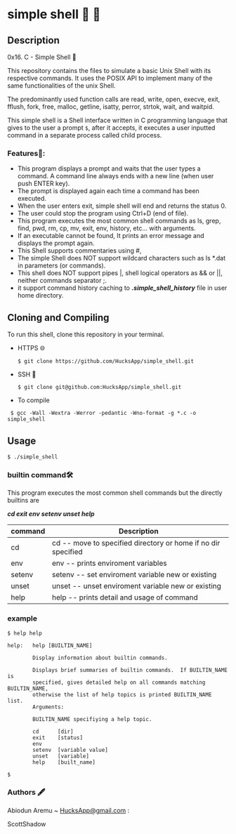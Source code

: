 # simple shell 🐚 🐌

## Description 

0x16. C - Simple Shell 🐌

This repository contains the files to simulate a basic Unix Shell with its respective commands. It uses the POSIX API to implement many of the same functionalities of the unix Shell.

The predominantly used function calls are read, write, open, execve, exit, fflush, fork, free, malloc, getline, isatty, perror, strtok, wait, and waitpid.

This simple shell is a Shell interface written in C programming language that gives to the user a prompt `$`, after it accepts, it executes a user inputted command in a separate process called child process.


### Features🔭:
* This program displays a prompt and waits that the user types a command. A command line always ends with a new line (when user push ENTER key).
* The prompt is displayed again each time a command has been executed.
* When the user enters exit, simple shell will end and returns the status 0.
* The user could stop the program using Ctrl+D (end of file).
* This program executes the most common shell commands as ls, grep, find, pwd, rm, cp, mv, exit, env, history, etc... with arguments.
* If an executable cannot be found, It prints an error message and displays the prompt again.
* This Shell supports commentaries using #,
* The simple Shell does NOT support wildcard characters such as ls *.dat in parameters (or commands).
* This shell does NOT support pipes |, shell logical operators as && or ||, neither commands separator ;.
* it support command history caching to ***.simple_shell_history*** file in user home directory.

## Cloning and Compiling
To run this shell, clone this repository in your terminal.
* HTTPS 🌐
  ```
  $ git clone https://github.com/HucksApp/simple_shell.git
  ```
* SSH 🐚
  ```
  $ git clone git@github.com:HucksApp/simple_shell.git
  ```
* To compile
 ```
  $ gcc -Wall -Wextra -Werror -pedantic -Wno-format -g *.c -o simple_shell
```

## Usage

```
$ ./simple_shell
```

### builtin command🛠
This program executes the most common shell commands but the directly builtins are

***cd exit env setenv unset help***

command       |      Description
--------------|------------------
cd            |  cd <directory>   -- move to specified directory or home if no dir specified
env           | env  --  prints enviroment variables
setenv        | setenv <variable> <value> -- set enviroment variable new or existing
unset         | unset <variable>  -- unset enviroment variable new or existing
help          | help <command>  -- prints detail and usage of command

### example
```
$ help help

help:   help [BUILTIN_NAME]

        Display information about builtin commands.

        Displays brief summaries of builtin commands.  If BUILTIN_NAME is
        specified, gives detailed help on all commands matching BUILTIN_NAME,
        otherwise the list of help topics is printed BUILTIN_NAME list.
        Arguments:

        BUILTIN_NAME specifiying a help topic.

        cd      [dir]
        exit    [status]
        env
        setenv  [variable value]
        unset   [variable]
        help    [built_name]

$
```

### Authors 🖋

Abiodun Aremu ~ HucksApp@gmail.com :

ScottShadow




 

